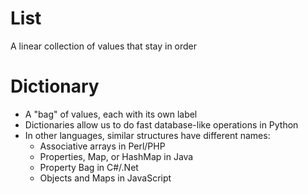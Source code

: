 # List
A linear collection of values that stay in order

# Dictionary
- A "bag" of values, each with its own label
- Dictionaries allow us to do fast database-like operations in Python
- In other languages, similar structures have different names:
    - Associative arrays in Perl/PHP
    - Properties, Map, or HashMap in Java
    - Property Bag in C#/.Net
    - Objects and Maps in JavaScript

